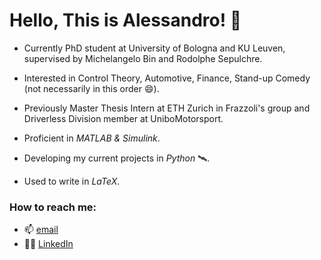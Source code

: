 # Hello, This is Alessandro! 👋 
* Currently PhD student at University of Bologna and KU Leuven, supervised by Michelangelo Bin and Rodolphe Sepulchre.

* Interested in Control Theory, Automotive, Finance, Stand-up Comedy (not necessarily in this order 😄).

* Previously Master Thesis Intern at ETH Zurich in Frazzoli's group and Driverless Division member at UniboMotorsport. 

* Proficient in *MATLAB & Simulink*.
* Developing my current projects in *Python* 🛰️.
* Used to write in *LaTeX*.

### How to reach me:
* 📫 [email](ale.c.cecconi@gmail.com)
* 👨‍💼 [LinkedIn](http://www.linkedin.com/in/alessandro-cecconi-a5a988182/)
<!---
aleegeco/aleegeco is a ✨ special ✨ repository because its `README.md` (this file) appears on your GitHub profile.
You can click the Preview link to take a look at your changes.
--->
